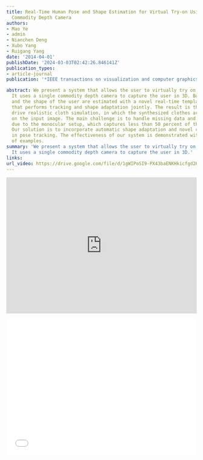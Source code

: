 ```yaml
---
title: Real-Time Human Pose and Shape Estimation for Virtual Try-on Using a Single
  Commodity Depth Camera
authors:
- Mao Ye
- admin
- Nianchen Deng
- Xubo Yang
- Ruigang Yang
date: '2014-04-01'
publishDate: '2024-03-03T02:42:26.846141Z'
publication_types:
- article-journal
publication: '*IEEE transactions on visualization and computer graphics (IEEE VR), 20*(4)'

abstract: We present a system that allows the user to virtually try on new clothes.
  It uses a single commodity depth camera to capture the user in 3D. Both the pose
  and the shape of the user are estimated with a novel real-time template-based approach
  that performs tracking and shape adaptation jointly. The result is then used to
  drive realistic cloth simulation, in which the synthesized clothes are overlayed
  on the input image. The main challenge is to handle missing data and pose ambiguities
  due to the monocular setup, which captures less than 50 percent of the full body.
  Our solution is to incorporate automatic shape adaptation and novel constraints
  in pose tracking. The effectiveness of our system is demonstrated with a number
  of examples.
summary: 'We present a system that allows the user to virtually try on new clothes.
  It uses a single commodity depth camera to capture the user in 3D.'
links:
url_video: https://drive.google.com/file/d/1gWIPoSI9-PX43baENKHkicfgd2H1aSAc/view
---
```


<p align="center">
<iframe width="100%" height="360" src="https://www.youtube.com/embed/X_9A7CmXS14?si=IQKBhfIuGnxWANOa" title="YouTube video player" frameborder="0" allow="accelerometer; autoplay; clipboard-write; encrypted-media; gyroscope; picture-in-picture; web-share" allowfullscreen></iframe>
</p>
<p align="center">
<iframe width="100%" height="360" src="//player.bilibili.com/player.html?aid=767769850&bvid=BV1nr4y1s7eo&cid=563664082&p=1" scrolling="no" border="0" frameborder="no" framespacing="0" allowfullscreen="true"> </iframe>
</p>
